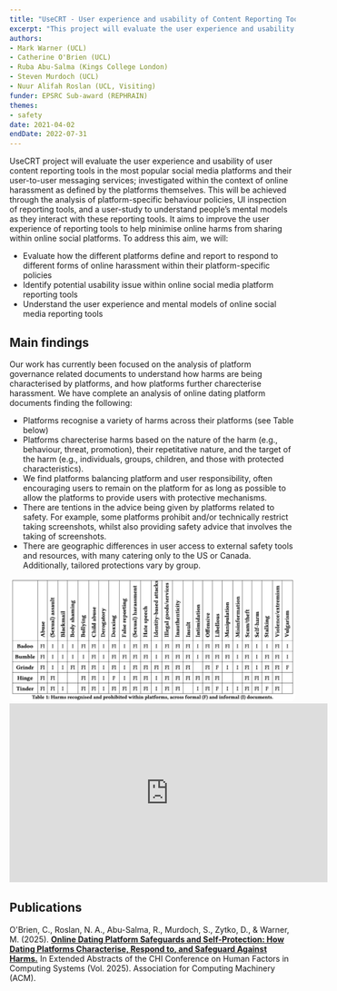 ```yaml
---
title: "UseCRT - User experience and usability of Content Reporting Tools in online social media platforms and their user-to-user messaging services"
excerpt: "This project will evaluate the user experience and usability of user content reporting tools in the most popular social media platforms and their user-to-user messaging services, investigated within the context of online harassment as defined by the platforms themselves."
authors:
- Mark Warner (UCL)
- Catherine O'Brien (UCL)
- Ruba Abu-Salma (Kings College London)
- Steven Murdoch (UCL)
- Nuur Alifah Roslan (UCL, Visiting)
funder: EPSRC Sub-award (REPHRAIN)
themes:
- safety
date: 2021-04-02
endDate: 2022-07-31
---
```


UseCRT project will evaluate the user experience and usability of user content reporting tools in the most popular social media platforms and their user-to-user messaging services; investigated within the context of online harassment as defined by the platforms themselves. This will be achieved through the analysis of platform-specific behaviour policies, UI inspection of reporting tools, and a user-study to understand people’s mental models as they interact with these reporting tools. It aims to improve the user experience of reporting tools to help minimise online harms from sharing within online social platforms. To address this aim, we will:

- Evaluate how the different platforms define and report to respond to different forms of online harassment within their platform-specific policies
- Identify potential usability issue within online social media platform reporting tools
- Understand the user experience and mental models of online social media reporting tools

## Main findings
Our work has currently been focused on the analysis of platform governance related documents to understand how harms are being characterised by platforms, and how platforms further charecterise harassment. We have complete an analysis of online dating platform documents finding the following: 

- Platforms recognise a variety of harms across their platforms (see Table below)
- Platforms charecterise harms based on the nature of the harm (e.g., behaviour, threat, promotion), their repetitative nature, and the target of the harm (e.g., individuals, groups, children, and those with protected characteristics).
- We find platforms balancing platform and user responsibility, often encouraging users to remain on the platform for as long as possible to allow the platforms to provide users with protective mechanisms.
- There are tentions in the advice being given by platforms related to safety. For example, some platforms prohibit and/or technically restrict taking screenshots, whilst also providing safety advice that involves the taking of screenshots. 
- There are geographic differences in user access to external safety tools and resources, with many catering only to the US or Canada. Additionally, tailored protections vary by group.

<img src="/images/UseCRT_Table.png" alt="Table showing harms across five online dating applications" style="width: 100u%; border-radius: 10px;">

<iframe width="560" height="315" src="https://www.youtube.com/embed/jgQZvmcCvyk?si=9E9WvjiPBRRCX7LM" title="YouTube video player" frameborder="0" allow="accelerometer; autoplay; clipboard-write; encrypted-media; gyroscope; picture-in-picture; web-share" referrerpolicy="strict-origin-when-cross-origin" allowfullscreen></iframe>

## Publications

O'Brien, C., Roslan, N. A., Abu-Salma, R., Murdoch, S., Zytko, D., & Warner, M. (2025). **[Online Dating Platform Safeguards and Self-Protection: How Dating Platforms Characterise, Respond to, and Safeguard Against Harms.](https://doi.org/10.1145/3706599.3719825)** In Extended Abstracts of the CHI Conference on Human Factors in Computing Systems (Vol. 2025). Association for Computing Machinery (ACM).